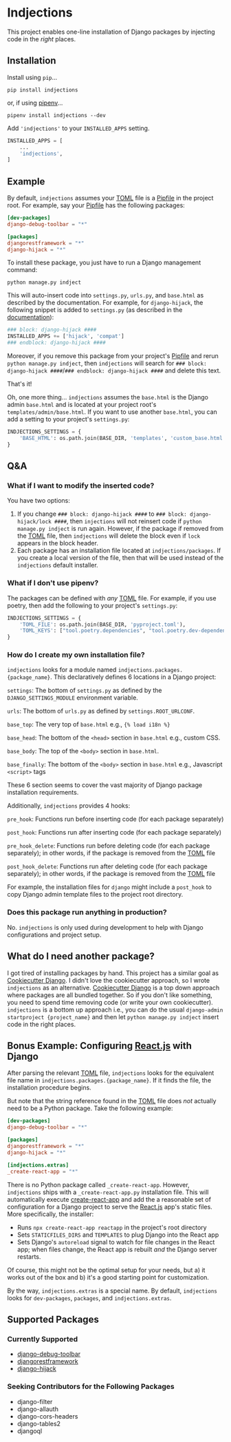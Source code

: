 # Indjections
This project enables one-line installation of Django packages by
injecting code in the _right_ places.

## Installation
Install using `pip`...

    pip install indjections

or, if using [pipenv](https://pipenv.pypa.io/en/latest/)...

    pipenv install indjections --dev

Add `'indjections'` to your `INSTALLED_APPS` setting.
```python
INSTALLED_APPS = [
    ...
    'indjections',
]
```

## Example
By default, `indjections` assumes your [TOML](https://github.com/toml-lang/toml) file is a [Pipfile](https://github.com/pypa/pipfile) in the
project root.  For example, say your [Pipfile](https://github.com/pypa/pipfile) has the following packages:
```toml
[dev-packages]
django-debug-toolbar = "*"

[packages]
djangorestframework = "*"
django-hijack = "*"
```

To install these package, you just have to run a Django management command:
```
python manage.py indject
```

This will auto-insert code into `settings.py`, `urls.py`, and `base.html`
as described by the documentation.  For example, for `django-hijack`, the following
snippet is added to `settings.py` (as described in the [documentation](https://django-hijack.readthedocs.io/en/stable/#installation)):
```python
### block: django-hijack ####
INSTALLED_APPS += ['hijack', 'compat']
### endblock: django-hijack ####
```

Moreover, if you remove this package from your project's [Pipfile](https://github.com/pypa/pipfile) and rerun `python manage.py indject`,
then `indjections` will search for `### block: django-hijack ####`/`### endblock: django-hijack ####` and delete this text.

That's it!

Oh, one more thing... `indjections` assumes the `base.html` is
the Django admin `base.html` and is located at your project root's `templates/admin/base.html`.
If you want to use another `base.html`, you can add a setting to your project's `settings.py`:

```python
INDJECTIONS_SETTINGS = {
    'BASE_HTML': os.path.join(BASE_DIR, 'templates', 'custom_base.html')
}
```

## Q&A
### What if I want to modify the inserted code?
You have two options:
1. If you change `### block: django-hijack ####` to `### block: django-hijack/lock ####`,
then `injections` will not reinsert code if `python manage.py indject` is run again.
However, if the package if removed from the [TOML](https://github.com/toml-lang/toml) file, then `indjections`
will delete the block even if `lock` appears in the block header.
1. Each package has an installation file located at `indjections/packages`.
If you create a local version of the file, then that will be used instead
of the `indjections` default installer.

### What if I don't use pipenv?
The packages can be defined with _any_ [TOML](https://github.com/toml-lang/toml) file.  For example, if you use poetry,
then add the following to your project's `settings.py`:
```python
INDJECTIONS_SETTINGS = {
    'TOML_FILE': os.path.join(BASE_DIR, 'pyproject.toml'),
    'TOML_KEYS': ["tool.poetry.dependencies", "tool.poetry.dev-dependencies"],
}
```

### How do I create my own installation file?
`indjections` looks for a module named `indjections.packages.{package_name}`.
This declaratively defines 6 locations in a Django project:

`settings`: The bottom of `settings.py` as defined by the `DJANGO_SETTINGS_MODULE` environment variable.

`urls`: The bottom of `urls.py` as defined by `settings.ROOT_URLCONF`.

`base_top`: The very top of `base.html` e.g., `{% load i18n %}`

`base_head`: The bottom of the `<head>` section in `base.html` e.g., custom CSS.

`base_body`: The top of the `<body>` section in `base.html`.

`base_finally`: The bottom of the `<body>` section in `base.html` e.g., Javascript `<script>` tags

These 6 section seems to cover the vast majority of Django package installation requirements.

Additionally, `indjections` provides 4 hooks:

`pre_hook`: Functions run before inserting code (for each package separately)

`post_hook`: Functions run after inserting code (for each package separately)

`pre_hook_delete`: Functions run before deleting code (for each package separately); in other words,
if the package is removed from the [TOML](https://github.com/toml-lang/toml) file

`post_hook_delete`: Functions run after deleting code (for each package separately); in other words,
if the package is removed from the [TOML](https://github.com/toml-lang/toml) file

For example, the installation files for `django` might include a `post_hook`
to copy Django admin template files to the project root directory.
 
### Does this package run anything in production?
No.  `indjections` is only used during development to help with Django configurations 
and project setup.
 
## What do I need another package?
I got tired of installing packages by hand.  This project has a similar goal as [Cookiecutter Django](https://github.com/pydanny/cookiecutter-django).
I didn't love the cookiecutter approach, so I wrote `indjections` as an alternative.
[Cookiecutter Django](https://github.com/pydanny/cookiecutter-django) is a top down approach where packages are all bundled together.
So if you don't like something, you need to spend time removing code (or write your own cookiecutter).
`indjections` is a bottom up approach i.e., you can do the usual `django-admin startproject {project_name}`
and then let `python manage.py indject` insert code in the right places.

## Bonus Example: Configuring [React.js](https://reactjs.org/) with Django
After parsing the relevant [TOML](https://github.com/toml-lang/toml) file,
`indjections` looks for the equivalent file name in `indjections.packages.{package_name}`.  If it
finds the file, the installation procedure begins.

But note that the string reference found in the [TOML](https://github.com/toml-lang/toml) file 
does _not_ actually need to be a Python package.  Take the following example:
```toml
[dev-packages]
django-debug-toolbar = "*"

[packages]
djangorestframework = "*"
django-hijack = "*"

[indjections.extras]
_create-react-app = "*"
```
There is no Python package called `_create-react-app`.  However, `indjections` ships
with a `_create-react-app.py` installation file.  This will automatically execute [create-react-app](https://reactjs.org/docs/create-a-new-react-app.html#create-react-app)
and add the a reasonable set of configuration for a Django project to serve the [React.js](https://reactjs.org/) app's static files.  More specifically, the installer:
* Runs `npx create-react-app reactapp` in the project's root directory
* Sets `STATICFILES_DIRS` and `TEMPLATES` to plug Django into the React app
* Sets Django's `autoreload` signal to watch for file changes in the React app; when files change,
the React app is rebuilt *and* the Django server restarts.

Of course, this might not be the optimal setup for your needs, but a) it works out of the box and b)
 it's a good starting point for customization.
 
By the way, `indjections.extras` is a special name.  By default,
`indjections` looks for `dev-packages`, `packages`, and `indjections.extras`.

## Supported Packages

### Currently Supported
* [django-debug-toolbar](https://django-debug-toolbar.readthedocs.io/en/latest/installation.html)
* [djangorestframework](https://www.django-rest-framework.org/#installation)
* [django-hijack](https://django-hijack.readthedocs.io/en/stable/#installation)

### Seeking Contributors for the Following Packages
* django-filter
* django-allauth
* django-cors-headers
* django-tables2
* djangoql
